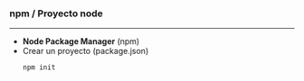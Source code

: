 ### npm / Proyecto node
<hr/>

* **Node Package Manager** (npm)
* Crear un proyecto (package.json)
    ```shell
    npm init    
    ```
